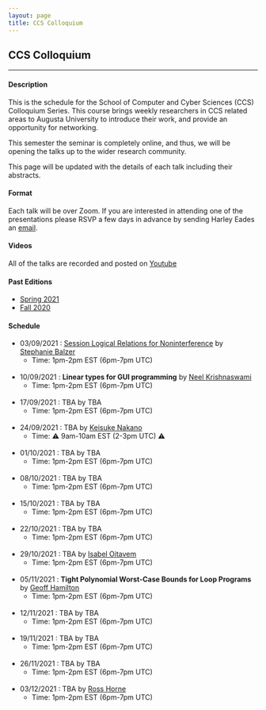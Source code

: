 ```yaml
---
layout: page
title: CCS Colloquium
---
```


CCS Colloquium
--------------
-------------------

#### Description

This is the schedule for the School of Computer and Cyber Sciences
(CCS) Colloquium Series.  This course brings weekly researchers in CCS
related areas to Augusta University to introduce their work, and
provide an opportunity for networking.

This semester the seminar is completely online, and thus, we will be
opening the talks up to the wider research community.

This page will be updated with the details of each talk including
their abstracts.

#### Format

Each talk will be over Zoom.  If you are interested in attending one
of the presentations please RSVP a few days in advance by sending
Harley Eades an <a href="mailto:harley.eades@gmail.com">email</a>.

#### Videos

All of the talks are recorded and posted on [Youtube](https://www.youtube.com/channel/UCk3G8P4NMeIdj1roMoCEi0Q/videos)

#### Past Editions

- [Spring 2021](/past-colloquium/colloquium-Spring-2021.html) 
- [Fall 2020](/past-colloquium/colloquium-Fall-2020.html) 


#### Schedule
  
- 03/09/2021 : [Session Logical Relations for Noninterference](colloquium_talks/Balzer.html)
by [Stephanie Balzer](https://www.cs.cmu.edu/~balzers/)
  - Time: 1pm-2pm EST (6pm-7pm UTC)
<br><br>
- 10/09/2021 : **Linear types for GUI programming**
by [Neel Krishnaswami](https://www.cl.cam.ac.uk/~nk480/)
  - Time: 1pm-2pm EST (6pm-7pm UTC)
<br><br>
- 17/09/2021 : TBA
by TBA
  - Time: 1pm-2pm EST (6pm-7pm UTC)
<br><br>
- 24/09/2021 : TBA
by [Keisuke Nakano](https://www.riec.tohoku.ac.jp/~ksk/)
  - Time: ⚠️ 9am-10am EST (2-3pm UTC) ⚠️
<br><br>
- 01/10/2021 : TBA
by TBA
  - Time: 1pm-2pm EST (6pm-7pm UTC)
<br><br>
- 08/10/2021 : TBA
by TBA
  - Time: 1pm-2pm EST (6pm-7pm UTC)
<br><br>
- 15/10/2021 : TBA
by TBA
  - Time: 1pm-2pm EST (6pm-7pm UTC)
<br><br>
- 22/10/2021 : TBA
by TBA
  - Time: 1pm-2pm EST (6pm-7pm UTC)
<br><br>
- 29/10/2021 : TBA
by [Isabel Oitavem](https://docentes.fct.unl.pt/ifr/)
  - Time: 1pm-2pm EST (6pm-7pm UTC)
<br><br>
- 05/11/2021 : **Tight Polynomial Worst-Case Bounds for Loop Programs**
by [Geoff Hamilton](https://www.computing.dcu.ie/~hamilton/)
  - Time: 1pm-2pm EST (6pm-7pm UTC)
<br><br>
- 12/11/2021 : TBA
by TBA
  - Time: 1pm-2pm EST (6pm-7pm UTC)
<br><br>
- 19/11/2021 : TBA
by TBA
  - Time: 1pm-2pm EST (6pm-7pm UTC)
<br><br>
- 26/11/2021 : TBA
by TBA
  - Time: 1pm-2pm EST (6pm-7pm UTC)
<br><br>
- 03/12/2021 : TBA
by [Ross Horne](https://satoss.uni.lu/members/ross/)
  - Time: 1pm-2pm EST (6pm-7pm UTC)
